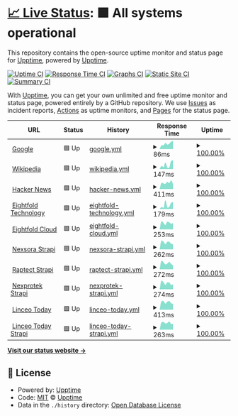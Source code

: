 # [📈 Live Status](https://demo.upptime.js.org): <!--live status--> **🟩 All systems operational**

This repository contains the open-source uptime monitor and status page for [Upptime](https://upptime.js.org), powered by [Upptime](https://github.com/upptime/upptime).

[![Uptime CI](https://github.com/koj-co/upptime/workflows/Uptime%20CI/badge.svg)](https://github.com/koj-co/upptime/actions?query=workflow%3A%22Uptime+CI%22)
[![Response Time CI](https://github.com/koj-co/upptime/workflows/Response%20Time%20CI/badge.svg)](https://github.com/koj-co/upptime/actions?query=workflow%3A%22Response+Time+CI%22)
[![Graphs CI](https://github.com/koj-co/upptime/workflows/Graphs%20CI/badge.svg)](https://github.com/koj-co/upptime/actions?query=workflow%3A%22Graphs+CI%22)
[![Static Site CI](https://github.com/koj-co/upptime/workflows/Static%20Site%20CI/badge.svg)](https://github.com/koj-co/upptime/actions?query=workflow%3A%22Static+Site+CI%22)
[![Summary CI](https://github.com/koj-co/upptime/workflows/Summary%20CI/badge.svg)](https://github.com/koj-co/upptime/actions?query=workflow%3A%22Summary+CI%22)

With [Upptime](https://upptime.js.org), you can get your own unlimited and free uptime monitor and status page, powered entirely by a GitHub repository. We use [Issues](https://github.com/upptime/upptime/issues) as incident reports, [Actions](https://github.com/upptime/upptime/actions) as uptime monitors, and [Pages](https://demo.upptime.js.org) for the status page.

<!--start: status pages-->
<!-- This summary is generated by Upptime (https://github.com/upptime/upptime) -->
<!-- Do not edit this manually, your changes will be overwritten -->
<!-- prettier-ignore -->
| URL | Status | History | Response Time | Uptime |
| --- | ------ | ------- | ------------- | ------ |
| <img alt="" src="https://favicons.githubusercontent.com/www.google.com" height="13"> [Google](https://www.google.com) | 🟩 Up | [google.yml](https://github.com/eightfold-technology/upptime/commits/HEAD/history/google.yml) | <details><summary><img alt="Response time graph" src="./graphs/google/response-time-week.png" height="20"> 86ms</summary><br><a href="https://upptime.eightfold.cloud/history/google"><img alt="Response time 80" src="https://img.shields.io/endpoint?url=https%3A%2F%2Fraw.githubusercontent.com%2Feightfold-technology%2Fupptime%2FHEAD%2Fapi%2Fgoogle%2Fresponse-time.json"></a><br><a href="https://upptime.eightfold.cloud/history/google"><img alt="24-hour response time 127" src="https://img.shields.io/endpoint?url=https%3A%2F%2Fraw.githubusercontent.com%2Feightfold-technology%2Fupptime%2FHEAD%2Fapi%2Fgoogle%2Fresponse-time-day.json"></a><br><a href="https://upptime.eightfold.cloud/history/google"><img alt="7-day response time 86" src="https://img.shields.io/endpoint?url=https%3A%2F%2Fraw.githubusercontent.com%2Feightfold-technology%2Fupptime%2FHEAD%2Fapi%2Fgoogle%2Fresponse-time-week.json"></a><br><a href="https://upptime.eightfold.cloud/history/google"><img alt="30-day response time 77" src="https://img.shields.io/endpoint?url=https%3A%2F%2Fraw.githubusercontent.com%2Feightfold-technology%2Fupptime%2FHEAD%2Fapi%2Fgoogle%2Fresponse-time-month.json"></a><br><a href="https://upptime.eightfold.cloud/history/google"><img alt="1-year response time 80" src="https://img.shields.io/endpoint?url=https%3A%2F%2Fraw.githubusercontent.com%2Feightfold-technology%2Fupptime%2FHEAD%2Fapi%2Fgoogle%2Fresponse-time-year.json"></a></details> | <details><summary><a href="https://upptime.eightfold.cloud/history/google">100.00%</a></summary><a href="https://upptime.eightfold.cloud/history/google"><img alt="All-time uptime 100.00%" src="https://img.shields.io/endpoint?url=https%3A%2F%2Fraw.githubusercontent.com%2Feightfold-technology%2Fupptime%2FHEAD%2Fapi%2Fgoogle%2Fuptime.json"></a><br><a href="https://upptime.eightfold.cloud/history/google"><img alt="24-hour uptime 100.00%" src="https://img.shields.io/endpoint?url=https%3A%2F%2Fraw.githubusercontent.com%2Feightfold-technology%2Fupptime%2FHEAD%2Fapi%2Fgoogle%2Fuptime-day.json"></a><br><a href="https://upptime.eightfold.cloud/history/google"><img alt="7-day uptime 100.00%" src="https://img.shields.io/endpoint?url=https%3A%2F%2Fraw.githubusercontent.com%2Feightfold-technology%2Fupptime%2FHEAD%2Fapi%2Fgoogle%2Fuptime-week.json"></a><br><a href="https://upptime.eightfold.cloud/history/google"><img alt="30-day uptime 100.00%" src="https://img.shields.io/endpoint?url=https%3A%2F%2Fraw.githubusercontent.com%2Feightfold-technology%2Fupptime%2FHEAD%2Fapi%2Fgoogle%2Fuptime-month.json"></a><br><a href="https://upptime.eightfold.cloud/history/google"><img alt="1-year uptime 100.00%" src="https://img.shields.io/endpoint?url=https%3A%2F%2Fraw.githubusercontent.com%2Feightfold-technology%2Fupptime%2FHEAD%2Fapi%2Fgoogle%2Fuptime-year.json"></a></details>
| <img alt="" src="https://favicons.githubusercontent.com/en.wikipedia.org" height="13"> [Wikipedia](https://en.wikipedia.org) | 🟩 Up | [wikipedia.yml](https://github.com/eightfold-technology/upptime/commits/HEAD/history/wikipedia.yml) | <details><summary><img alt="Response time graph" src="./graphs/wikipedia/response-time-week.png" height="20"> 147ms</summary><br><a href="https://upptime.eightfold.cloud/history/wikipedia"><img alt="Response time 109" src="https://img.shields.io/endpoint?url=https%3A%2F%2Fraw.githubusercontent.com%2Feightfold-technology%2Fupptime%2FHEAD%2Fapi%2Fwikipedia%2Fresponse-time.json"></a><br><a href="https://upptime.eightfold.cloud/history/wikipedia"><img alt="24-hour response time 299" src="https://img.shields.io/endpoint?url=https%3A%2F%2Fraw.githubusercontent.com%2Feightfold-technology%2Fupptime%2FHEAD%2Fapi%2Fwikipedia%2Fresponse-time-day.json"></a><br><a href="https://upptime.eightfold.cloud/history/wikipedia"><img alt="7-day response time 147" src="https://img.shields.io/endpoint?url=https%3A%2F%2Fraw.githubusercontent.com%2Feightfold-technology%2Fupptime%2FHEAD%2Fapi%2Fwikipedia%2Fresponse-time-week.json"></a><br><a href="https://upptime.eightfold.cloud/history/wikipedia"><img alt="30-day response time 113" src="https://img.shields.io/endpoint?url=https%3A%2F%2Fraw.githubusercontent.com%2Feightfold-technology%2Fupptime%2FHEAD%2Fapi%2Fwikipedia%2Fresponse-time-month.json"></a><br><a href="https://upptime.eightfold.cloud/history/wikipedia"><img alt="1-year response time 109" src="https://img.shields.io/endpoint?url=https%3A%2F%2Fraw.githubusercontent.com%2Feightfold-technology%2Fupptime%2FHEAD%2Fapi%2Fwikipedia%2Fresponse-time-year.json"></a></details> | <details><summary><a href="https://upptime.eightfold.cloud/history/wikipedia">100.00%</a></summary><a href="https://upptime.eightfold.cloud/history/wikipedia"><img alt="All-time uptime 100.00%" src="https://img.shields.io/endpoint?url=https%3A%2F%2Fraw.githubusercontent.com%2Feightfold-technology%2Fupptime%2FHEAD%2Fapi%2Fwikipedia%2Fuptime.json"></a><br><a href="https://upptime.eightfold.cloud/history/wikipedia"><img alt="24-hour uptime 100.00%" src="https://img.shields.io/endpoint?url=https%3A%2F%2Fraw.githubusercontent.com%2Feightfold-technology%2Fupptime%2FHEAD%2Fapi%2Fwikipedia%2Fuptime-day.json"></a><br><a href="https://upptime.eightfold.cloud/history/wikipedia"><img alt="7-day uptime 100.00%" src="https://img.shields.io/endpoint?url=https%3A%2F%2Fraw.githubusercontent.com%2Feightfold-technology%2Fupptime%2FHEAD%2Fapi%2Fwikipedia%2Fuptime-week.json"></a><br><a href="https://upptime.eightfold.cloud/history/wikipedia"><img alt="30-day uptime 100.00%" src="https://img.shields.io/endpoint?url=https%3A%2F%2Fraw.githubusercontent.com%2Feightfold-technology%2Fupptime%2FHEAD%2Fapi%2Fwikipedia%2Fuptime-month.json"></a><br><a href="https://upptime.eightfold.cloud/history/wikipedia"><img alt="1-year uptime 100.00%" src="https://img.shields.io/endpoint?url=https%3A%2F%2Fraw.githubusercontent.com%2Feightfold-technology%2Fupptime%2FHEAD%2Fapi%2Fwikipedia%2Fuptime-year.json"></a></details>
| <img alt="" src="https://favicons.githubusercontent.com/news.ycombinator.com" height="13"> [Hacker News](https://news.ycombinator.com) | 🟩 Up | [hacker-news.yml](https://github.com/eightfold-technology/upptime/commits/HEAD/history/hacker-news.yml) | <details><summary><img alt="Response time graph" src="./graphs/hacker-news/response-time-week.png" height="20"> 411ms</summary><br><a href="https://upptime.eightfold.cloud/history/hacker-news"><img alt="Response time 409" src="https://img.shields.io/endpoint?url=https%3A%2F%2Fraw.githubusercontent.com%2Feightfold-technology%2Fupptime%2FHEAD%2Fapi%2Fhacker-news%2Fresponse-time.json"></a><br><a href="https://upptime.eightfold.cloud/history/hacker-news"><img alt="24-hour response time 311" src="https://img.shields.io/endpoint?url=https%3A%2F%2Fraw.githubusercontent.com%2Feightfold-technology%2Fupptime%2FHEAD%2Fapi%2Fhacker-news%2Fresponse-time-day.json"></a><br><a href="https://upptime.eightfold.cloud/history/hacker-news"><img alt="7-day response time 411" src="https://img.shields.io/endpoint?url=https%3A%2F%2Fraw.githubusercontent.com%2Feightfold-technology%2Fupptime%2FHEAD%2Fapi%2Fhacker-news%2Fresponse-time-week.json"></a><br><a href="https://upptime.eightfold.cloud/history/hacker-news"><img alt="30-day response time 399" src="https://img.shields.io/endpoint?url=https%3A%2F%2Fraw.githubusercontent.com%2Feightfold-technology%2Fupptime%2FHEAD%2Fapi%2Fhacker-news%2Fresponse-time-month.json"></a><br><a href="https://upptime.eightfold.cloud/history/hacker-news"><img alt="1-year response time 409" src="https://img.shields.io/endpoint?url=https%3A%2F%2Fraw.githubusercontent.com%2Feightfold-technology%2Fupptime%2FHEAD%2Fapi%2Fhacker-news%2Fresponse-time-year.json"></a></details> | <details><summary><a href="https://upptime.eightfold.cloud/history/hacker-news">100.00%</a></summary><a href="https://upptime.eightfold.cloud/history/hacker-news"><img alt="All-time uptime 99.94%" src="https://img.shields.io/endpoint?url=https%3A%2F%2Fraw.githubusercontent.com%2Feightfold-technology%2Fupptime%2FHEAD%2Fapi%2Fhacker-news%2Fuptime.json"></a><br><a href="https://upptime.eightfold.cloud/history/hacker-news"><img alt="24-hour uptime 100.00%" src="https://img.shields.io/endpoint?url=https%3A%2F%2Fraw.githubusercontent.com%2Feightfold-technology%2Fupptime%2FHEAD%2Fapi%2Fhacker-news%2Fuptime-day.json"></a><br><a href="https://upptime.eightfold.cloud/history/hacker-news"><img alt="7-day uptime 100.00%" src="https://img.shields.io/endpoint?url=https%3A%2F%2Fraw.githubusercontent.com%2Feightfold-technology%2Fupptime%2FHEAD%2Fapi%2Fhacker-news%2Fuptime-week.json"></a><br><a href="https://upptime.eightfold.cloud/history/hacker-news"><img alt="30-day uptime 99.55%" src="https://img.shields.io/endpoint?url=https%3A%2F%2Fraw.githubusercontent.com%2Feightfold-technology%2Fupptime%2FHEAD%2Fapi%2Fhacker-news%2Fuptime-month.json"></a><br><a href="https://upptime.eightfold.cloud/history/hacker-news"><img alt="1-year uptime 99.94%" src="https://img.shields.io/endpoint?url=https%3A%2F%2Fraw.githubusercontent.com%2Feightfold-technology%2Fupptime%2FHEAD%2Fapi%2Fhacker-news%2Fuptime-year.json"></a></details>
| <img alt="" src="https://favicons.githubusercontent.com/eightfold.io" height="13"> [Eightfold Technology](https://eightfold.io) | 🟩 Up | [eightfold-technology.yml](https://github.com/eightfold-technology/upptime/commits/HEAD/history/eightfold-technology.yml) | <details><summary><img alt="Response time graph" src="./graphs/eightfold-technology/response-time-week.png" height="20"> 179ms</summary><br><a href="https://upptime.eightfold.cloud/history/eightfold-technology"><img alt="Response time 186" src="https://img.shields.io/endpoint?url=https%3A%2F%2Fraw.githubusercontent.com%2Feightfold-technology%2Fupptime%2FHEAD%2Fapi%2Feightfold-technology%2Fresponse-time.json"></a><br><a href="https://upptime.eightfold.cloud/history/eightfold-technology"><img alt="24-hour response time 312" src="https://img.shields.io/endpoint?url=https%3A%2F%2Fraw.githubusercontent.com%2Feightfold-technology%2Fupptime%2FHEAD%2Fapi%2Feightfold-technology%2Fresponse-time-day.json"></a><br><a href="https://upptime.eightfold.cloud/history/eightfold-technology"><img alt="7-day response time 179" src="https://img.shields.io/endpoint?url=https%3A%2F%2Fraw.githubusercontent.com%2Feightfold-technology%2Fupptime%2FHEAD%2Fapi%2Feightfold-technology%2Fresponse-time-week.json"></a><br><a href="https://upptime.eightfold.cloud/history/eightfold-technology"><img alt="30-day response time 130" src="https://img.shields.io/endpoint?url=https%3A%2F%2Fraw.githubusercontent.com%2Feightfold-technology%2Fupptime%2FHEAD%2Fapi%2Feightfold-technology%2Fresponse-time-month.json"></a><br><a href="https://upptime.eightfold.cloud/history/eightfold-technology"><img alt="1-year response time 186" src="https://img.shields.io/endpoint?url=https%3A%2F%2Fraw.githubusercontent.com%2Feightfold-technology%2Fupptime%2FHEAD%2Fapi%2Feightfold-technology%2Fresponse-time-year.json"></a></details> | <details><summary><a href="https://upptime.eightfold.cloud/history/eightfold-technology">100.00%</a></summary><a href="https://upptime.eightfold.cloud/history/eightfold-technology"><img alt="All-time uptime 100.00%" src="https://img.shields.io/endpoint?url=https%3A%2F%2Fraw.githubusercontent.com%2Feightfold-technology%2Fupptime%2FHEAD%2Fapi%2Feightfold-technology%2Fuptime.json"></a><br><a href="https://upptime.eightfold.cloud/history/eightfold-technology"><img alt="24-hour uptime 100.00%" src="https://img.shields.io/endpoint?url=https%3A%2F%2Fraw.githubusercontent.com%2Feightfold-technology%2Fupptime%2FHEAD%2Fapi%2Feightfold-technology%2Fuptime-day.json"></a><br><a href="https://upptime.eightfold.cloud/history/eightfold-technology"><img alt="7-day uptime 100.00%" src="https://img.shields.io/endpoint?url=https%3A%2F%2Fraw.githubusercontent.com%2Feightfold-technology%2Fupptime%2FHEAD%2Fapi%2Feightfold-technology%2Fuptime-week.json"></a><br><a href="https://upptime.eightfold.cloud/history/eightfold-technology"><img alt="30-day uptime 100.00%" src="https://img.shields.io/endpoint?url=https%3A%2F%2Fraw.githubusercontent.com%2Feightfold-technology%2Fupptime%2FHEAD%2Fapi%2Feightfold-technology%2Fuptime-month.json"></a><br><a href="https://upptime.eightfold.cloud/history/eightfold-technology"><img alt="1-year uptime 100.00%" src="https://img.shields.io/endpoint?url=https%3A%2F%2Fraw.githubusercontent.com%2Feightfold-technology%2Fupptime%2FHEAD%2Fapi%2Feightfold-technology%2Fuptime-year.json"></a></details>
| <img alt="" src="https://favicons.githubusercontent.com/eightfold.cloud" height="13"> [Eightfold Cloud](https://eightfold.cloud) | 🟩 Up | [eightfold-cloud.yml](https://github.com/eightfold-technology/upptime/commits/HEAD/history/eightfold-cloud.yml) | <details><summary><img alt="Response time graph" src="./graphs/eightfold-cloud/response-time-week.png" height="20"> 253ms</summary><br><a href="https://upptime.eightfold.cloud/history/eightfold-cloud"><img alt="Response time 265" src="https://img.shields.io/endpoint?url=https%3A%2F%2Fraw.githubusercontent.com%2Feightfold-technology%2Fupptime%2FHEAD%2Fapi%2Feightfold-cloud%2Fresponse-time.json"></a><br><a href="https://upptime.eightfold.cloud/history/eightfold-cloud"><img alt="24-hour response time 243" src="https://img.shields.io/endpoint?url=https%3A%2F%2Fraw.githubusercontent.com%2Feightfold-technology%2Fupptime%2FHEAD%2Fapi%2Feightfold-cloud%2Fresponse-time-day.json"></a><br><a href="https://upptime.eightfold.cloud/history/eightfold-cloud"><img alt="7-day response time 253" src="https://img.shields.io/endpoint?url=https%3A%2F%2Fraw.githubusercontent.com%2Feightfold-technology%2Fupptime%2FHEAD%2Fapi%2Feightfold-cloud%2Fresponse-time-week.json"></a><br><a href="https://upptime.eightfold.cloud/history/eightfold-cloud"><img alt="30-day response time 257" src="https://img.shields.io/endpoint?url=https%3A%2F%2Fraw.githubusercontent.com%2Feightfold-technology%2Fupptime%2FHEAD%2Fapi%2Feightfold-cloud%2Fresponse-time-month.json"></a><br><a href="https://upptime.eightfold.cloud/history/eightfold-cloud"><img alt="1-year response time 265" src="https://img.shields.io/endpoint?url=https%3A%2F%2Fraw.githubusercontent.com%2Feightfold-technology%2Fupptime%2FHEAD%2Fapi%2Feightfold-cloud%2Fresponse-time-year.json"></a></details> | <details><summary><a href="https://upptime.eightfold.cloud/history/eightfold-cloud">100.00%</a></summary><a href="https://upptime.eightfold.cloud/history/eightfold-cloud"><img alt="All-time uptime 100.00%" src="https://img.shields.io/endpoint?url=https%3A%2F%2Fraw.githubusercontent.com%2Feightfold-technology%2Fupptime%2FHEAD%2Fapi%2Feightfold-cloud%2Fuptime.json"></a><br><a href="https://upptime.eightfold.cloud/history/eightfold-cloud"><img alt="24-hour uptime 100.00%" src="https://img.shields.io/endpoint?url=https%3A%2F%2Fraw.githubusercontent.com%2Feightfold-technology%2Fupptime%2FHEAD%2Fapi%2Feightfold-cloud%2Fuptime-day.json"></a><br><a href="https://upptime.eightfold.cloud/history/eightfold-cloud"><img alt="7-day uptime 100.00%" src="https://img.shields.io/endpoint?url=https%3A%2F%2Fraw.githubusercontent.com%2Feightfold-technology%2Fupptime%2FHEAD%2Fapi%2Feightfold-cloud%2Fuptime-week.json"></a><br><a href="https://upptime.eightfold.cloud/history/eightfold-cloud"><img alt="30-day uptime 100.00%" src="https://img.shields.io/endpoint?url=https%3A%2F%2Fraw.githubusercontent.com%2Feightfold-technology%2Fupptime%2FHEAD%2Fapi%2Feightfold-cloud%2Fuptime-month.json"></a><br><a href="https://upptime.eightfold.cloud/history/eightfold-cloud"><img alt="1-year uptime 100.00%" src="https://img.shields.io/endpoint?url=https%3A%2F%2Fraw.githubusercontent.com%2Feightfold-technology%2Fupptime%2FHEAD%2Fapi%2Feightfold-cloud%2Fuptime-year.json"></a></details>
| <img alt="" src="https://favicons.githubusercontent.com/nexsora.eightfold.cloud" height="13"> [Nexsora Strapi](https://nexsora.eightfold.cloud) | 🟩 Up | [nexsora-strapi.yml](https://github.com/eightfold-technology/upptime/commits/HEAD/history/nexsora-strapi.yml) | <details><summary><img alt="Response time graph" src="./graphs/nexsora-strapi/response-time-week.png" height="20"> 262ms</summary><br><a href="https://upptime.eightfold.cloud/history/nexsora-strapi"><img alt="Response time 285" src="https://img.shields.io/endpoint?url=https%3A%2F%2Fraw.githubusercontent.com%2Feightfold-technology%2Fupptime%2FHEAD%2Fapi%2Fnexsora-strapi%2Fresponse-time.json"></a><br><a href="https://upptime.eightfold.cloud/history/nexsora-strapi"><img alt="24-hour response time 194" src="https://img.shields.io/endpoint?url=https%3A%2F%2Fraw.githubusercontent.com%2Feightfold-technology%2Fupptime%2FHEAD%2Fapi%2Fnexsora-strapi%2Fresponse-time-day.json"></a><br><a href="https://upptime.eightfold.cloud/history/nexsora-strapi"><img alt="7-day response time 262" src="https://img.shields.io/endpoint?url=https%3A%2F%2Fraw.githubusercontent.com%2Feightfold-technology%2Fupptime%2FHEAD%2Fapi%2Fnexsora-strapi%2Fresponse-time-week.json"></a><br><a href="https://upptime.eightfold.cloud/history/nexsora-strapi"><img alt="30-day response time 270" src="https://img.shields.io/endpoint?url=https%3A%2F%2Fraw.githubusercontent.com%2Feightfold-technology%2Fupptime%2FHEAD%2Fapi%2Fnexsora-strapi%2Fresponse-time-month.json"></a><br><a href="https://upptime.eightfold.cloud/history/nexsora-strapi"><img alt="1-year response time 285" src="https://img.shields.io/endpoint?url=https%3A%2F%2Fraw.githubusercontent.com%2Feightfold-technology%2Fupptime%2FHEAD%2Fapi%2Fnexsora-strapi%2Fresponse-time-year.json"></a></details> | <details><summary><a href="https://upptime.eightfold.cloud/history/nexsora-strapi">100.00%</a></summary><a href="https://upptime.eightfold.cloud/history/nexsora-strapi"><img alt="All-time uptime 100.00%" src="https://img.shields.io/endpoint?url=https%3A%2F%2Fraw.githubusercontent.com%2Feightfold-technology%2Fupptime%2FHEAD%2Fapi%2Fnexsora-strapi%2Fuptime.json"></a><br><a href="https://upptime.eightfold.cloud/history/nexsora-strapi"><img alt="24-hour uptime 100.00%" src="https://img.shields.io/endpoint?url=https%3A%2F%2Fraw.githubusercontent.com%2Feightfold-technology%2Fupptime%2FHEAD%2Fapi%2Fnexsora-strapi%2Fuptime-day.json"></a><br><a href="https://upptime.eightfold.cloud/history/nexsora-strapi"><img alt="7-day uptime 100.00%" src="https://img.shields.io/endpoint?url=https%3A%2F%2Fraw.githubusercontent.com%2Feightfold-technology%2Fupptime%2FHEAD%2Fapi%2Fnexsora-strapi%2Fuptime-week.json"></a><br><a href="https://upptime.eightfold.cloud/history/nexsora-strapi"><img alt="30-day uptime 100.00%" src="https://img.shields.io/endpoint?url=https%3A%2F%2Fraw.githubusercontent.com%2Feightfold-technology%2Fupptime%2FHEAD%2Fapi%2Fnexsora-strapi%2Fuptime-month.json"></a><br><a href="https://upptime.eightfold.cloud/history/nexsora-strapi"><img alt="1-year uptime 100.00%" src="https://img.shields.io/endpoint?url=https%3A%2F%2Fraw.githubusercontent.com%2Feightfold-technology%2Fupptime%2FHEAD%2Fapi%2Fnexsora-strapi%2Fuptime-year.json"></a></details>
| <img alt="" src="https://favicons.githubusercontent.com/raptect.eightfold.cloud" height="13"> [Raptect Strapi](https://raptect.eightfold.cloud) | 🟩 Up | [raptect-strapi.yml](https://github.com/eightfold-technology/upptime/commits/HEAD/history/raptect-strapi.yml) | <details><summary><img alt="Response time graph" src="./graphs/raptect-strapi/response-time-week.png" height="20"> 272ms</summary><br><a href="https://upptime.eightfold.cloud/history/raptect-strapi"><img alt="Response time 296" src="https://img.shields.io/endpoint?url=https%3A%2F%2Fraw.githubusercontent.com%2Feightfold-technology%2Fupptime%2FHEAD%2Fapi%2Fraptect-strapi%2Fresponse-time.json"></a><br><a href="https://upptime.eightfold.cloud/history/raptect-strapi"><img alt="24-hour response time 180" src="https://img.shields.io/endpoint?url=https%3A%2F%2Fraw.githubusercontent.com%2Feightfold-technology%2Fupptime%2FHEAD%2Fapi%2Fraptect-strapi%2Fresponse-time-day.json"></a><br><a href="https://upptime.eightfold.cloud/history/raptect-strapi"><img alt="7-day response time 272" src="https://img.shields.io/endpoint?url=https%3A%2F%2Fraw.githubusercontent.com%2Feightfold-technology%2Fupptime%2FHEAD%2Fapi%2Fraptect-strapi%2Fresponse-time-week.json"></a><br><a href="https://upptime.eightfold.cloud/history/raptect-strapi"><img alt="30-day response time 274" src="https://img.shields.io/endpoint?url=https%3A%2F%2Fraw.githubusercontent.com%2Feightfold-technology%2Fupptime%2FHEAD%2Fapi%2Fraptect-strapi%2Fresponse-time-month.json"></a><br><a href="https://upptime.eightfold.cloud/history/raptect-strapi"><img alt="1-year response time 296" src="https://img.shields.io/endpoint?url=https%3A%2F%2Fraw.githubusercontent.com%2Feightfold-technology%2Fupptime%2FHEAD%2Fapi%2Fraptect-strapi%2Fresponse-time-year.json"></a></details> | <details><summary><a href="https://upptime.eightfold.cloud/history/raptect-strapi">100.00%</a></summary><a href="https://upptime.eightfold.cloud/history/raptect-strapi"><img alt="All-time uptime 100.00%" src="https://img.shields.io/endpoint?url=https%3A%2F%2Fraw.githubusercontent.com%2Feightfold-technology%2Fupptime%2FHEAD%2Fapi%2Fraptect-strapi%2Fuptime.json"></a><br><a href="https://upptime.eightfold.cloud/history/raptect-strapi"><img alt="24-hour uptime 100.00%" src="https://img.shields.io/endpoint?url=https%3A%2F%2Fraw.githubusercontent.com%2Feightfold-technology%2Fupptime%2FHEAD%2Fapi%2Fraptect-strapi%2Fuptime-day.json"></a><br><a href="https://upptime.eightfold.cloud/history/raptect-strapi"><img alt="7-day uptime 100.00%" src="https://img.shields.io/endpoint?url=https%3A%2F%2Fraw.githubusercontent.com%2Feightfold-technology%2Fupptime%2FHEAD%2Fapi%2Fraptect-strapi%2Fuptime-week.json"></a><br><a href="https://upptime.eightfold.cloud/history/raptect-strapi"><img alt="30-day uptime 100.00%" src="https://img.shields.io/endpoint?url=https%3A%2F%2Fraw.githubusercontent.com%2Feightfold-technology%2Fupptime%2FHEAD%2Fapi%2Fraptect-strapi%2Fuptime-month.json"></a><br><a href="https://upptime.eightfold.cloud/history/raptect-strapi"><img alt="1-year uptime 100.00%" src="https://img.shields.io/endpoint?url=https%3A%2F%2Fraw.githubusercontent.com%2Feightfold-technology%2Fupptime%2FHEAD%2Fapi%2Fraptect-strapi%2Fuptime-year.json"></a></details>
| <img alt="" src="https://favicons.githubusercontent.com/nexprotek.eightfold.cloud" height="13"> [Nexprotek Strapi](https://nexprotek.eightfold.cloud) | 🟩 Up | [nexprotek-strapi.yml](https://github.com/eightfold-technology/upptime/commits/HEAD/history/nexprotek-strapi.yml) | <details><summary><img alt="Response time graph" src="./graphs/nexprotek-strapi/response-time-week.png" height="20"> 274ms</summary><br><a href="https://upptime.eightfold.cloud/history/nexprotek-strapi"><img alt="Response time 278" src="https://img.shields.io/endpoint?url=https%3A%2F%2Fraw.githubusercontent.com%2Feightfold-technology%2Fupptime%2FHEAD%2Fapi%2Fnexprotek-strapi%2Fresponse-time.json"></a><br><a href="https://upptime.eightfold.cloud/history/nexprotek-strapi"><img alt="24-hour response time 221" src="https://img.shields.io/endpoint?url=https%3A%2F%2Fraw.githubusercontent.com%2Feightfold-technology%2Fupptime%2FHEAD%2Fapi%2Fnexprotek-strapi%2Fresponse-time-day.json"></a><br><a href="https://upptime.eightfold.cloud/history/nexprotek-strapi"><img alt="7-day response time 274" src="https://img.shields.io/endpoint?url=https%3A%2F%2Fraw.githubusercontent.com%2Feightfold-technology%2Fupptime%2FHEAD%2Fapi%2Fnexprotek-strapi%2Fresponse-time-week.json"></a><br><a href="https://upptime.eightfold.cloud/history/nexprotek-strapi"><img alt="30-day response time 270" src="https://img.shields.io/endpoint?url=https%3A%2F%2Fraw.githubusercontent.com%2Feightfold-technology%2Fupptime%2FHEAD%2Fapi%2Fnexprotek-strapi%2Fresponse-time-month.json"></a><br><a href="https://upptime.eightfold.cloud/history/nexprotek-strapi"><img alt="1-year response time 278" src="https://img.shields.io/endpoint?url=https%3A%2F%2Fraw.githubusercontent.com%2Feightfold-technology%2Fupptime%2FHEAD%2Fapi%2Fnexprotek-strapi%2Fresponse-time-year.json"></a></details> | <details><summary><a href="https://upptime.eightfold.cloud/history/nexprotek-strapi">100.00%</a></summary><a href="https://upptime.eightfold.cloud/history/nexprotek-strapi"><img alt="All-time uptime 100.00%" src="https://img.shields.io/endpoint?url=https%3A%2F%2Fraw.githubusercontent.com%2Feightfold-technology%2Fupptime%2FHEAD%2Fapi%2Fnexprotek-strapi%2Fuptime.json"></a><br><a href="https://upptime.eightfold.cloud/history/nexprotek-strapi"><img alt="24-hour uptime 100.00%" src="https://img.shields.io/endpoint?url=https%3A%2F%2Fraw.githubusercontent.com%2Feightfold-technology%2Fupptime%2FHEAD%2Fapi%2Fnexprotek-strapi%2Fuptime-day.json"></a><br><a href="https://upptime.eightfold.cloud/history/nexprotek-strapi"><img alt="7-day uptime 100.00%" src="https://img.shields.io/endpoint?url=https%3A%2F%2Fraw.githubusercontent.com%2Feightfold-technology%2Fupptime%2FHEAD%2Fapi%2Fnexprotek-strapi%2Fuptime-week.json"></a><br><a href="https://upptime.eightfold.cloud/history/nexprotek-strapi"><img alt="30-day uptime 100.00%" src="https://img.shields.io/endpoint?url=https%3A%2F%2Fraw.githubusercontent.com%2Feightfold-technology%2Fupptime%2FHEAD%2Fapi%2Fnexprotek-strapi%2Fuptime-month.json"></a><br><a href="https://upptime.eightfold.cloud/history/nexprotek-strapi"><img alt="1-year uptime 100.00%" src="https://img.shields.io/endpoint?url=https%3A%2F%2Fraw.githubusercontent.com%2Feightfold-technology%2Fupptime%2FHEAD%2Fapi%2Fnexprotek-strapi%2Fuptime-year.json"></a></details>
| <img alt="" src="https://favicons.githubusercontent.com/linceo.today" height="13"> [Linceo Today](https://linceo.today) | 🟩 Up | [linceo-today.yml](https://github.com/eightfold-technology/upptime/commits/HEAD/history/linceo-today.yml) | <details><summary><img alt="Response time graph" src="./graphs/linceo-today/response-time-week.png" height="20"> 413ms</summary><br><a href="https://upptime.eightfold.cloud/history/linceo-today"><img alt="Response time 456" src="https://img.shields.io/endpoint?url=https%3A%2F%2Fraw.githubusercontent.com%2Feightfold-technology%2Fupptime%2FHEAD%2Fapi%2Flinceo-today%2Fresponse-time.json"></a><br><a href="https://upptime.eightfold.cloud/history/linceo-today"><img alt="24-hour response time 317" src="https://img.shields.io/endpoint?url=https%3A%2F%2Fraw.githubusercontent.com%2Feightfold-technology%2Fupptime%2FHEAD%2Fapi%2Flinceo-today%2Fresponse-time-day.json"></a><br><a href="https://upptime.eightfold.cloud/history/linceo-today"><img alt="7-day response time 413" src="https://img.shields.io/endpoint?url=https%3A%2F%2Fraw.githubusercontent.com%2Feightfold-technology%2Fupptime%2FHEAD%2Fapi%2Flinceo-today%2Fresponse-time-week.json"></a><br><a href="https://upptime.eightfold.cloud/history/linceo-today"><img alt="30-day response time 438" src="https://img.shields.io/endpoint?url=https%3A%2F%2Fraw.githubusercontent.com%2Feightfold-technology%2Fupptime%2FHEAD%2Fapi%2Flinceo-today%2Fresponse-time-month.json"></a><br><a href="https://upptime.eightfold.cloud/history/linceo-today"><img alt="1-year response time 456" src="https://img.shields.io/endpoint?url=https%3A%2F%2Fraw.githubusercontent.com%2Feightfold-technology%2Fupptime%2FHEAD%2Fapi%2Flinceo-today%2Fresponse-time-year.json"></a></details> | <details><summary><a href="https://upptime.eightfold.cloud/history/linceo-today">100.00%</a></summary><a href="https://upptime.eightfold.cloud/history/linceo-today"><img alt="All-time uptime 100.00%" src="https://img.shields.io/endpoint?url=https%3A%2F%2Fraw.githubusercontent.com%2Feightfold-technology%2Fupptime%2FHEAD%2Fapi%2Flinceo-today%2Fuptime.json"></a><br><a href="https://upptime.eightfold.cloud/history/linceo-today"><img alt="24-hour uptime 100.00%" src="https://img.shields.io/endpoint?url=https%3A%2F%2Fraw.githubusercontent.com%2Feightfold-technology%2Fupptime%2FHEAD%2Fapi%2Flinceo-today%2Fuptime-day.json"></a><br><a href="https://upptime.eightfold.cloud/history/linceo-today"><img alt="7-day uptime 100.00%" src="https://img.shields.io/endpoint?url=https%3A%2F%2Fraw.githubusercontent.com%2Feightfold-technology%2Fupptime%2FHEAD%2Fapi%2Flinceo-today%2Fuptime-week.json"></a><br><a href="https://upptime.eightfold.cloud/history/linceo-today"><img alt="30-day uptime 100.00%" src="https://img.shields.io/endpoint?url=https%3A%2F%2Fraw.githubusercontent.com%2Feightfold-technology%2Fupptime%2FHEAD%2Fapi%2Flinceo-today%2Fuptime-month.json"></a><br><a href="https://upptime.eightfold.cloud/history/linceo-today"><img alt="1-year uptime 100.00%" src="https://img.shields.io/endpoint?url=https%3A%2F%2Fraw.githubusercontent.com%2Feightfold-technology%2Fupptime%2FHEAD%2Fapi%2Flinceo-today%2Fuptime-year.json"></a></details>
| <img alt="" src="https://favicons.githubusercontent.com/admin.linceo.today" height="13"> [Linceo Today Strapi](https://admin.linceo.today) | 🟩 Up | [linceo-today-strapi.yml](https://github.com/eightfold-technology/upptime/commits/HEAD/history/linceo-today-strapi.yml) | <details><summary><img alt="Response time graph" src="./graphs/linceo-today-strapi/response-time-week.png" height="20"> 263ms</summary><br><a href="https://upptime.eightfold.cloud/history/linceo-today-strapi"><img alt="Response time 286" src="https://img.shields.io/endpoint?url=https%3A%2F%2Fraw.githubusercontent.com%2Feightfold-technology%2Fupptime%2FHEAD%2Fapi%2Flinceo-today-strapi%2Fresponse-time.json"></a><br><a href="https://upptime.eightfold.cloud/history/linceo-today-strapi"><img alt="24-hour response time 223" src="https://img.shields.io/endpoint?url=https%3A%2F%2Fraw.githubusercontent.com%2Feightfold-technology%2Fupptime%2FHEAD%2Fapi%2Flinceo-today-strapi%2Fresponse-time-day.json"></a><br><a href="https://upptime.eightfold.cloud/history/linceo-today-strapi"><img alt="7-day response time 263" src="https://img.shields.io/endpoint?url=https%3A%2F%2Fraw.githubusercontent.com%2Feightfold-technology%2Fupptime%2FHEAD%2Fapi%2Flinceo-today-strapi%2Fresponse-time-week.json"></a><br><a href="https://upptime.eightfold.cloud/history/linceo-today-strapi"><img alt="30-day response time 274" src="https://img.shields.io/endpoint?url=https%3A%2F%2Fraw.githubusercontent.com%2Feightfold-technology%2Fupptime%2FHEAD%2Fapi%2Flinceo-today-strapi%2Fresponse-time-month.json"></a><br><a href="https://upptime.eightfold.cloud/history/linceo-today-strapi"><img alt="1-year response time 286" src="https://img.shields.io/endpoint?url=https%3A%2F%2Fraw.githubusercontent.com%2Feightfold-technology%2Fupptime%2FHEAD%2Fapi%2Flinceo-today-strapi%2Fresponse-time-year.json"></a></details> | <details><summary><a href="https://upptime.eightfold.cloud/history/linceo-today-strapi">100.00%</a></summary><a href="https://upptime.eightfold.cloud/history/linceo-today-strapi"><img alt="All-time uptime 100.00%" src="https://img.shields.io/endpoint?url=https%3A%2F%2Fraw.githubusercontent.com%2Feightfold-technology%2Fupptime%2FHEAD%2Fapi%2Flinceo-today-strapi%2Fuptime.json"></a><br><a href="https://upptime.eightfold.cloud/history/linceo-today-strapi"><img alt="24-hour uptime 100.00%" src="https://img.shields.io/endpoint?url=https%3A%2F%2Fraw.githubusercontent.com%2Feightfold-technology%2Fupptime%2FHEAD%2Fapi%2Flinceo-today-strapi%2Fuptime-day.json"></a><br><a href="https://upptime.eightfold.cloud/history/linceo-today-strapi"><img alt="7-day uptime 100.00%" src="https://img.shields.io/endpoint?url=https%3A%2F%2Fraw.githubusercontent.com%2Feightfold-technology%2Fupptime%2FHEAD%2Fapi%2Flinceo-today-strapi%2Fuptime-week.json"></a><br><a href="https://upptime.eightfold.cloud/history/linceo-today-strapi"><img alt="30-day uptime 100.00%" src="https://img.shields.io/endpoint?url=https%3A%2F%2Fraw.githubusercontent.com%2Feightfold-technology%2Fupptime%2FHEAD%2Fapi%2Flinceo-today-strapi%2Fuptime-month.json"></a><br><a href="https://upptime.eightfold.cloud/history/linceo-today-strapi"><img alt="1-year uptime 100.00%" src="https://img.shields.io/endpoint?url=https%3A%2F%2Fraw.githubusercontent.com%2Feightfold-technology%2Fupptime%2FHEAD%2Fapi%2Flinceo-today-strapi%2Fuptime-year.json"></a></details>

<!--end: status pages-->

[**Visit our status website →**](https://demo.upptime.js.org)

## 📄 License

- Powered by: [Upptime](https://github.com/upptime/upptime)
- Code: [MIT](./LICENSE) © [Upptime](https://upptime.js.org)
- Data in the `./history` directory: [Open Database License](https://opendatacommons.org/licenses/odbl/1-0/)
